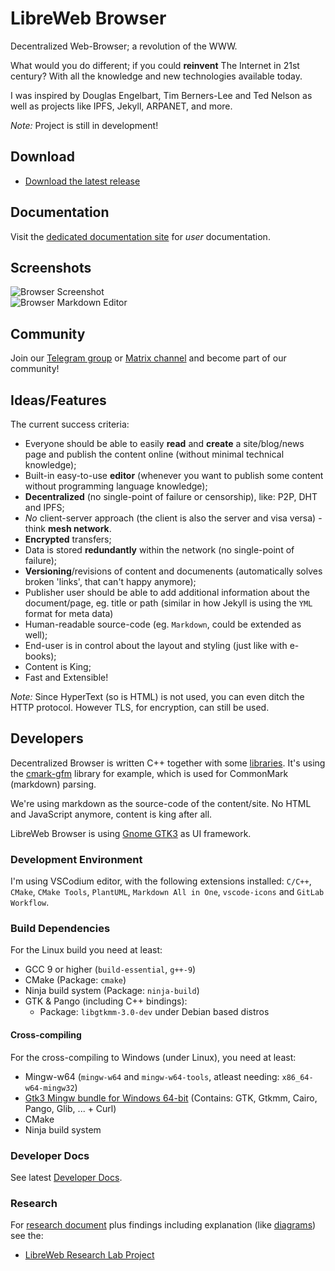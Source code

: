 # LibreWeb Browser

<!-- Add badge: ![Matrix](https://img.shields.io/matrix/libreweb:matrix.melroy.org) -->

Decentralized Web-Browser; a revolution of the WWW.

What would you do different; if you could **reinvent** The Internet in 21st century? With all the knowledge and new technologies available today.

I was inspired by Douglas Engelbart, Tim Berners-Lee and Ted Nelson as well as projects like IPFS, Jekyll, ARPANET, and more.

*Note:* Project is still in development!

## Download

* [Download the latest release](https://gitlab.melroy.org/libreweb/browser/-/releases)

## Documentation

Visit the [dedicated documentation site](https://docs.libreweb.org) for *user* documentation.

## Screenshots

![Browser Screenshot](./misc/browser_screenshot.png)  
![Browser Markdown Editor](./misc/browser_screenshot_2.png)

## Community

Join our [Telegram group](https://t.me/libreweb) or [Matrix channel](https://matrix.to/#/#libreweb:melroy.org?via=melroy.org) and become part of our community!

## Ideas/Features

The current success criteria:

* Everyone should be able to easily **read** and **create** a site/blog/news page and publish the content online (without minimal technical knowledge);
* Built-in easy-to-use **editor** (whenever you want to publish some content without programming language knowledge);
* **Decentralized** (no single-point of failure or censorship), like: P2P, DHT and IPFS;
* *No* client-server approach (the client is also the server and visa versa) - think **mesh network**.
* **Encrypted** transfers;
* Data is stored **redundantly** within the network (no single-point of failure);
* **Versioning**/revisions of content and documenents (automatically solves broken 'links', that can't happy anymore);
* Publisher user should be able to add additional information about the document/page, eg. title or path (similar in how Jekyll is using the `YML` format for meta data)
* Human-readable source-code (eg. `Markdown`, could be extended as well);
* End-user is in control about the layout and styling (just like with e-books);
* Content is King;
* Fast and Extensible!

*Note:* Since HyperText (so is HTML) is not used, you can even ditch the HTTP protocol. However TLS, for encryption, can still be used.

## Developers

Decentralized Browser is written C++ together with some [libraries](/lib). It's using the [cmark-gfm](https://github.com/github/cmark-gfm) library for example, which is used for CommonMark (markdown) parsing.

We're using markdown as the source-code of the content/site. No HTML and JavaScript anymore, content is king after all.

LibreWeb Browser is using [Gnome GTK3](https://developer.gnome.org/gtk3/stable/) as UI framework.

### Development Environment

I'm using VSCodium editor, with the following extensions installed: `C/C++`, `CMake`, `CMake Tools`, `PlantUML`, `Markdown All in One`, `vscode-icons` and `GitLab Workflow`.

### Build Dependencies

For the Linux build you need at least:

* GCC 9 or higher (`build-essential`, `g++-9`)
* CMake (Package: `cmake`)
* Ninja build system (Package: `ninja-build`)
* GTK & Pango (including C++ bindings):
  * Package: `libgtkmm-3.0-dev` under Debian based distros

#### Cross-compiling

For the cross-compiling to Windows (under Linux), you need at least:

* Mingw-w64 (`mingw-w64` and `mingw-w64-tools`, atleast needing: `x86_64-w64-mingw32`)
* [Gtk3 Mingw bundle for Windows 64-bit](https://gitlab.melroy.org/melroy/gtk-3-bundle-for-windows/-/tree/main) (Contains: GTK, Gtkmm, Cairo, Pango, Glib, ... + Curl)
* CMake
* Ninja build system

### Developer Docs

See latest [Developer Docs](https://gitlab.melroy.org/libreweb/browser/-/jobs/artifacts/master/file/build/docs/html/index.html?job=doxygen).

### Research

For [research document](https://gitlab.melroy.org/libreweb/research_lab/-/blob/master/research.md) plus findings including explanation (like [diagrams](https://gitlab.melroy.org/libreweb/research_lab/-/blob/master/diagrams.md)) see the:

* [LibreWeb Research Lab Project](https://gitlab.melroy.org/libreweb/research_lab/-/tree/master)
